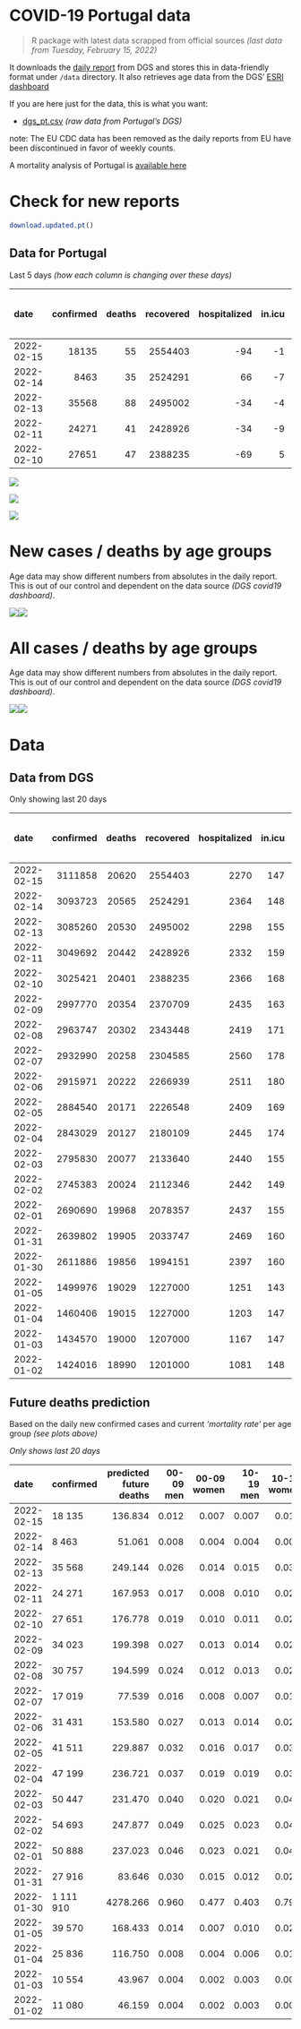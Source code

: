 COVID-19 Portugal data
================

> R package with latest data scrapped from official sources *(last data
> from Tuesday, February 15, 2022)*

It downloads the [daily
report](https://covid19.min-saude.pt/relatorio-de-situacao/) from DGS
and stores this in data-friendly format under `/data` directory. It also
retrieves age data from the DGS’ [ESRI
dashboard](https://covid19.min-saude.pt/ponto-de-situacao-atual-em-portugal/)

If you are here just for the data, this is what you want:

-   [dgs\_pt.csv](raw/master/data/dgs_pt.csv) *(raw data from Portugal’s
    DGS)*

note: The EU CDC data has been removed as the daily reports from EU have
been discontinued in favor of weekly counts.

A mortality analysis of Portugal is [available
here](https://averissimo.github.io/covid19-analysis/mortality.html)

# Check for new reports

``` r
download.updated.pt()
```

## Data for Portugal

Last 5 days *(how each column is changing over these days)*

| date       | confirmed | deaths | recovered | hospitalized | in.icu | first vaccine | second vaccine | confirmed m 00-09 | confirmed w 00-09 | confirmed m 10-19 | confirmed w 10-19 | confirmed m 20-29 | confirmed w 20-29 | confirmed m 30-39 | confirmed w 30-39 | confirmed m 40-49 | confirmed w 40-49 | confirmed m 50-59 | confirmed w 50-59 | confirmed m 60-69 | confirmed w 60-69 | confirmed m 70-79 | confirmed w 70-79 | confirmed m 80+ | confirmed w 80+ | death m 00-09 | death w 00-09 | death m 10-19 | death w 10-19 | death m 20-29 | death w 20-29 | death m 30-39 | death w 30-39 | death m 40-49 | death w 40-49 | death m 50-59 | death w 50-59 | death m 60-69 | death w 60-69 | death m 70-79 | death w 70-79 | death m 80+ | death w 80+ | contacts |
|:-----------|----------:|-------:|----------:|-------------:|-------:|--------------:|---------------:|------------------:|------------------:|------------------:|------------------:|------------------:|------------------:|------------------:|------------------:|------------------:|------------------:|------------------:|------------------:|------------------:|------------------:|------------------:|------------------:|----------------:|----------------:|--------------:|--------------:|--------------:|--------------:|--------------:|--------------:|--------------:|--------------:|--------------:|--------------:|--------------:|--------------:|--------------:|--------------:|--------------:|--------------:|------------:|------------:|---------:|
| 2022-02-15 |     18135 |     55 |   2554403 |          -94 |     -1 |            NA |             NA |              1010 |              1059 |              1500 |              1499 |              1065 |              1325 |              1142 |              1447 |              1181 |              1754 |               750 |              1150 |               658 |               779 |               480 |               529 |             281 |             508 |             0 |             0 |             0 |             0 |             0 |             0 |             0 |             0 |             0 |             0 |             1 |             0 |             5 |             4 |             5 |             5 |          16 |          19 |   -14501 |
| 2022-02-14 |      8463 |     35 |   2524291 |           66 |     -7 |            NA |             NA |               656 |               618 |               733 |               683 |               506 |               624 |               543 |               691 |               614 |               828 |               346 |               457 |               230 |               292 |               148 |               183 |             115 |             190 |             0 |             0 |             0 |             0 |             1 |             0 |             1 |             0 |             0 |             0 |             2 |             1 |             0 |             2 |             3 |             3 |          15 |           7 |   -13194 |
| 2022-02-13 |     35568 |     88 |   2495002 |          -34 |     -4 |            NA |             NA |              2142 |              2151 |              3018 |              3212 |              2265 |              2777 |              2252 |              3018 |              2326 |              3336 |              1470 |              2010 |              1030 |              1333 |               799 |               922 |             539 |             951 |             0 |             0 |             0 |             0 |             0 |             0 |             0 |             0 |             1 |             1 |             0 |             0 |             6 |             4 |            11 |             6 |          24 |          35 |   -25626 |
| 2022-02-11 |     24271 |     41 |   2428926 |          -34 |     -9 |            NA |             NA |              1418 |              1268 |              2112 |              2124 |              1621 |              1897 |              1738 |              2151 |              1585 |              2301 |               967 |              1309 |               691 |               904 |               542 |               606 |             336 |             688 |             0 |             0 |             0 |             0 |             0 |             0 |             0 |             0 |             0 |             0 |             1 |             1 |             2 |             1 |             8 |             2 |          15 |          11 |   -10679 |
| 2022-02-10 |     27651 |     47 |   2388235 |          -69 |      5 |            NA |             NA |              1599 |              1518 |              2377 |              2535 |              1865 |              2296 |              1915 |              2377 |              1944 |              2563 |              1080 |              1483 |               783 |              1025 |               608 |               619 |             353 |             695 |             0 |             0 |             0 |             0 |             0 |             0 |             0 |             0 |             1 |             0 |             0 |             1 |             1 |             3 |             4 |             4 |          17 |          16 |    -7580 |

![](README_files/figure-gfm/totals-1.svg)<!-- -->

![](README_files/figure-gfm/differential-1.svg)<!-- -->

![](README_files/figure-gfm/differential_7days-1.svg)<!-- -->

# New cases / deaths by age groups

Age data may show different numbers from absolutes in the daily report.
This is out of our control and dependent on the data source *(DGS
covid19 dashboard)*.

![](README_files/figure-gfm/new_cases_deaths-1.svg)<!-- -->![](README_files/figure-gfm/new_cases_deaths-2.svg)<!-- -->

# All cases / deaths by age groups

Age data may show different numbers from absolutes in the daily report.
This is out of our control and dependent on the data source *(DGS
covid19 dashboard)*.

![](README_files/figure-gfm/total_cases_deaths-1.svg)<!-- -->![](README_files/figure-gfm/total_cases_deaths-2.svg)<!-- -->

# Data

## Data from DGS

Only showing last 20 days

| date       | confirmed | deaths | recovered | hospitalized | in.icu | confirmed m 00-09 | confirmed w 00-09 | confirmed m 10-19 | confirmed w 10-19 | confirmed m 20-29 | confirmed w 20-29 | confirmed m 30-39 | confirmed w 30-39 | confirmed m 40-49 | confirmed w 40-49 | confirmed m 50-59 | confirmed w 50-59 | confirmed m 60-69 | confirmed w 60-69 | confirmed m 70-79 | confirmed w 70-79 | confirmed m 80+ | confirmed w 80+ | death m 00-09 | death w 00-09 | death m 10-19 | death w 10-19 | death m 20-29 | death w 20-29 | death m 30-39 | death w 30-39 | death m 40-49 | death w 40-49 | death m 50-59 | death w 50-59 | death m 60-69 | death w 60-69 | death m 70-79 | death w 70-79 | death m 80+ | death w 80+ | first vaccine | second vaccine | contacts |
|:-----------|----------:|-------:|----------:|-------------:|-------:|------------------:|------------------:|------------------:|------------------:|------------------:|------------------:|------------------:|------------------:|------------------:|------------------:|------------------:|------------------:|------------------:|------------------:|------------------:|------------------:|----------------:|----------------:|--------------:|--------------:|--------------:|--------------:|--------------:|--------------:|--------------:|--------------:|--------------:|--------------:|--------------:|--------------:|--------------:|--------------:|--------------:|--------------:|------------:|------------:|--------------:|---------------:|---------:|
| 2022-02-15 |   3111858 |  20620 |   2554403 |         2270 |    147 |            165229 |            157821 |            207931 |            206105 |            230767 |            247817 |            226325 |            267819 |            241967 |            300511 |            167948 |            204983 |            106141 |            121386 |             62936 |             71543 |           42414 |           79448 |             2 |             1 |             1 |             2 |            11 |             8 |            33 |            22 |           130 |            85 |           426 |           184 |          1307 |           590 |          2769 |          1691 |        6167 |        7191 |            NA |             NA |   574788 |
| 2022-02-14 |   3093723 |  20565 |   2524291 |         2364 |    148 |            164219 |            156762 |            206431 |            204606 |            229702 |            246492 |            225183 |            266372 |            240786 |            298757 |            167198 |            203833 |            105483 |            120607 |             62456 |             71014 |           42133 |           78940 |             2 |             1 |             1 |             2 |            11 |             8 |            33 |            22 |           130 |            85 |           425 |           184 |          1302 |           586 |          2764 |          1686 |        6151 |        7172 |            NA |             NA |   589289 |
| 2022-02-13 |   3085260 |  20530 |   2495002 |         2298 |    155 |            163563 |            156144 |            205698 |            203923 |            229196 |            245868 |            224640 |            265681 |            240172 |            297929 |            166852 |            203376 |            105253 |            120315 |             62308 |             70831 |           42018 |           78750 |             2 |             1 |             1 |             2 |            10 |             8 |            32 |            22 |           130 |            85 |           423 |           183 |          1302 |           584 |          2761 |          1683 |        6136 |        7165 |            NA |             NA |   602483 |
| 2022-02-11 |   3049692 |  20442 |   2428926 |         2332 |    159 |            161421 |            153993 |            202680 |            200711 |            226931 |            243091 |            222388 |            262663 |            237846 |            294593 |            165382 |            201366 |            104223 |            118982 |             61509 |             69909 |           41479 |           77799 |             2 |             1 |             1 |             2 |            10 |             8 |            32 |            22 |           129 |            84 |           423 |           183 |          1296 |           580 |          2750 |          1677 |        6112 |        7130 |            NA |             NA |   628109 |
| 2022-02-10 |   3025421 |  20401 |   2388235 |         2366 |    168 |            160003 |            152725 |            200568 |            198587 |            225310 |            241194 |            220650 |            260512 |            236261 |            292292 |            164415 |            200057 |            103532 |            118078 |             60967 |             69303 |           41143 |           77111 |             2 |             1 |             1 |             2 |            10 |             8 |            32 |            22 |           129 |            84 |           422 |           182 |          1294 |           579 |          2742 |          1675 |        6097 |        7119 |            NA |             NA |   638788 |
| 2022-02-09 |   2997770 |  20354 |   2370709 |         2435 |    163 |            158404 |            151207 |            198191 |            196052 |            223445 |            238898 |            218735 |            258135 |            234317 |            289729 |            163335 |            198574 |            102749 |            117053 |             60359 |             68684 |           40790 |           76416 |             2 |             1 |             1 |             2 |            10 |             8 |            32 |            22 |           128 |            84 |           422 |           181 |          1293 |           576 |          2738 |          1671 |        6080 |        7103 |            NA |             NA |   646368 |
| 2022-02-08 |   2963747 |  20302 |   2343448 |         2419 |    171 |            156168 |            149148 |            195208 |            193043 |            221247 |            236176 |            216324 |            255109 |            231979 |            286532 |            162002 |            196744 |            101849 |            115883 |             59732 |             67888 |           40381 |           75657 |             2 |             1 |             1 |             2 |            10 |             8 |            32 |            22 |           127 |            84 |           420 |           181 |          1289 |           576 |          2737 |          1665 |        6062 |        7083 |            NA |             NA |   655520 |
| 2022-02-07 |   2932990 |  20258 |   2304585 |         2560 |    178 |            154182 |            147287 |            192606 |            190423 |            219515 |            233951 |            214358 |            252363 |            229776 |            283487 |            160745 |            194978 |            100929 |            114633 |             59038 |             67111 |           39959 |           75001 |             2 |             1 |             1 |             2 |            10 |             8 |            32 |            22 |           127 |            84 |           420 |           181 |          1285 |           574 |          2731 |          1662 |        6044 |        7072 |            NA |             NA |   665534 |
| 2022-02-06 |   2915971 |  20222 |   2266939 |         2511 |    180 |            152863 |            146066 |            191057 |            188983 |            218508 |            232724 |            213173 |            250783 |            228488 |            281765 |            160072 |            194087 |            100528 |            114107 |             58795 |             66818 |           39788 |           74742 |             2 |             1 |             1 |             2 |            10 |             8 |            32 |            22 |           127 |            84 |           419 |           181 |          1281 |           572 |          2728 |          1659 |        6032 |        7061 |            NA |             NA |   664442 |
| 2022-02-05 |   2884540 |  20171 |   2226548 |         2409 |    169 |            150638 |            143978 |            188207 |            186165 |            216556 |            230350 |            210867 |            247909 |            226131 |            278686 |            158849 |            192513 |             99782 |            113158 |             58264 |             66199 |           39478 |           74198 |             2 |             1 |             1 |             2 |            10 |             8 |            32 |            22 |           125 |            83 |           419 |           180 |          1279 |           571 |          2720 |          1653 |        6025 |        7038 |            NA |             NA |   665706 |
| 2022-02-04 |   2843029 |  20127 |   2180109 |         2445 |    174 |            148026 |            141461 |            184572 |            182564 |            213778 |            227277 |            207879 |            244102 |            223037 |            274544 |            157201 |            190289 |             98697 |            111792 |             57481 |             65373 |           38993 |           73366 |             2 |             1 |             1 |             2 |            10 |             8 |            32 |            22 |           123 |            83 |           417 |           180 |          1278 |           571 |          2713 |          1648 |        6018 |        7018 |            NA |             NA |   660347 |
| 2022-02-03 |   2795830 |  20077 |   2133640 |         2440 |    155 |            144948 |            138466 |            180540 |            178615 |            210641 |            223655 |            204353 |            239648 |            219382 |            269803 |            155401 |            187898 |             97524 |            110304 |             56700 |             64365 |           38524 |           72511 |             2 |             1 |             1 |             2 |            10 |             8 |            32 |            22 |           123 |            82 |           415 |           179 |          1275 |           568 |          2706 |          1646 |        6004 |        7001 |            NA |             NA |   653062 |
| 2022-02-02 |   2745383 |  20024 |   2112346 |         2442 |    149 |            141652 |            135259 |            176221 |            174379 |            207373 |            219766 |            200515 |            234773 |            215266 |            264593 |            153523 |            185387 |             96343 |            108729 |             55863 |             63452 |           38073 |           71702 |             2 |             1 |             1 |             2 |            10 |             8 |            32 |            22 |           122 |            82 |           415 |           179 |          1271 |           567 |          2699 |          1642 |        5987 |        6982 |            NA |             NA |   645697 |
| 2022-02-01 |   2690690 |  19968 |   2078357 |         2437 |    155 |            137596 |            131371 |            171512 |            169799 |            204150 |            215760 |            196469 |            229443 |            210926 |            258855 |            151469 |            182744 |             95118 |            107084 |             54983 |             62532 |           37588 |           70809 |             2 |             1 |             1 |             2 |            10 |             8 |            32 |            22 |           121 |            81 |           415 |           179 |          1268 |           566 |          2692 |          1639 |        5964 |        6965 |            NA |             NA |   639307 |
| 2022-01-31 |   2639802 |  19905 |   2033747 |         2469 |    160 |            133778 |            127785 |            167092 |            165568 |            201377 |            212265 |            192852 |            224454 |            206874 |            253595 |            149451 |            180133 |             93872 |            105455 |             54125 |             61558 |           37115 |           70016 |             2 |             1 |             1 |             2 |            10 |             8 |            32 |            22 |           121 |            81 |           415 |           178 |          1265 |           565 |          2683 |          1634 |        5948 |        6937 |            NA |             NA |   633177 |
| 2022-01-30 |   2611886 |  19856 |   1994151 |         2397 |    160 |            131286 |            125484 |            164678 |            163186 |            199752 |            210368 |            190759 |            221715 |            204516 |            250647 |            148374 |            178917 |             93326 |            104703 |             53833 |             61195 |           36955 |           69774 |             2 |             1 |             1 |             2 |            10 |             8 |            32 |            21 |           121 |            81 |           414 |           177 |          1264 |           565 |          2679 |          1631 |        5928 |        6919 |            NA |             NA |   624599 |
| 2022-01-05 |   1499976 |  19029 |   1227000 |         1251 |    143 |             51988 |             50259 |             80876 |             81649 |            125155 |            126917 |            108365 |            118850 |            112433 |            135543 |             92329 |            112344 |             64308 |             70382 |             38308 |             43073 |           29115 |           56632 |             2 |             1 |             1 |             2 |             8 |             5 |            28 |            21 |           117 |            75 |           391 |           165 |          1219 |           535 |          2564 |          1566 |        5673 |        6656 |            NA |             NA |       NA |
| 2022-01-04 |   1460406 |  19015 |   1227000 |         1203 |    147 |             50800 |             49178 |             78833 |             79383 |            121498 |            122986 |            105064 |            115353 |            108960 |            131579 |             89512 |            109219 |             62880 |             68761 |             37677 |             42346 |           28822 |           56175 |             2 |             1 |             1 |             2 |             8 |             5 |            28 |            21 |           117 |            75 |           390 |           165 |          1215 |           535 |          2561 |          1565 |        5670 |        6654 |            NA |             NA |       NA |
| 2022-01-03 |   1434570 |  19000 |   1207000 |         1167 |    147 |             50170 |             48583 |             77617 |             77973 |            119014 |            120458 |            102924 |            113126 |            106666 |            128895 |             87576 |            107175 |             61856 |             67665 |             37251 |             41873 |           28610 |           55859 |             2 |             1 |             1 |             2 |             8 |             5 |            28 |            21 |           117 |            75 |           389 |           164 |          1214 |           535 |          2557 |          1562 |        5667 |        6652 |            NA |             NA |       NA |
| 2022-01-02 |   1424016 |  18990 |   1201000 |         1081 |    148 |             49831 |             48248 |             77095 |             77422 |            118101 |            119417 |            102000 |            112174 |            105738 |            127811 |             86817 |            106323 |             61475 |             67256 |             37107 |             41702 |           28532 |           55729 |             2 |             1 |             1 |             2 |             8 |             5 |            28 |            21 |           117 |            75 |           389 |           164 |          1213 |           535 |          2556 |          1560 |        5663 |        6650 |            NA |             NA |       NA |

## Future deaths prediction

Based on the daily new confirmed cases and current *‘mortality rate’*
per age group *(see plots above)*

*Only shows last 20 days*

| date       | confirmed | predicted future deaths | 00-09 men | 00-09 women | 10-19 men | 10-19 women | 20-29 men | 20-29 women | 30-39 men | 30-39 women | 40-49 men | 40-49 women | 50-59 men | 50-59 women | 60-69 men | 60-69 women | 70-79 men | 70-79 women |  80+ men | 80+ women |
|:-----------|:----------|------------------------:|----------:|------------:|----------:|------------:|----------:|------------:|----------:|------------:|----------:|------------:|----------:|------------:|----------:|------------:|----------:|------------:|---------:|----------:|
| 2022-02-15 | 18 135    |                 136.834 |     0.012 |       0.007 |     0.007 |       0.015 |     0.051 |       0.043 |     0.167 |       0.119 |     0.635 |       0.496 |     1.902 |       1.032 |     8.102 |       3.786 |    21.119 |      12.504 |   40.857 |    45.980 |
| 2022-02-14 | 8 463     |                  51.061 |     0.008 |       0.004 |     0.004 |       0.007 |     0.024 |       0.020 |     0.079 |       0.057 |     0.330 |       0.234 |     0.878 |       0.410 |     2.832 |       1.419 |     6.512 |       4.325 |   16.721 |    17.197 |
| 2022-02-13 | 35 568    |                 249.144 |     0.026 |       0.014 |     0.015 |       0.031 |     0.108 |       0.090 |     0.328 |       0.248 |     1.250 |       0.944 |     3.729 |       1.804 |    12.683 |       6.479 |    35.154 |      21.793 |   78.371 |    86.077 |
| 2022-02-11 | 24 271    |                 167.953 |     0.017 |       0.008 |     0.010 |       0.021 |     0.077 |       0.061 |     0.253 |       0.177 |     0.852 |       0.651 |     2.453 |       1.175 |     8.509 |       4.394 |    23.846 |      14.323 |   48.854 |    62.272 |
| 2022-02-10 | 27 651    |                 176.778 |     0.019 |       0.010 |     0.011 |       0.025 |     0.089 |       0.074 |     0.279 |       0.195 |     1.044 |       0.725 |     2.739 |       1.331 |     9.642 |       4.982 |    26.750 |      14.631 |   51.326 |    62.906 |
| 2022-02-09 | 34 023    |                 199.398 |     0.027 |       0.013 |     0.014 |       0.029 |     0.105 |       0.088 |     0.352 |       0.249 |     1.256 |       0.904 |     3.381 |       1.643 |    11.082 |       5.687 |    27.586 |      18.814 |   59.469 |    68.699 |
| 2022-02-08 | 30 757    |                 194.599 |     0.024 |       0.012 |     0.013 |       0.025 |     0.083 |       0.072 |     0.287 |       0.226 |     1.184 |       0.861 |     3.188 |       1.585 |    11.329 |       6.076 |    30.534 |      18.365 |   61.359 |    59.376 |
| 2022-02-07 | 17 019    |                  77.539 |     0.016 |       0.008 |     0.007 |       0.014 |     0.048 |       0.040 |     0.173 |       0.130 |     0.692 |       0.487 |     1.707 |       0.800 |     4.938 |       2.557 |    10.691 |       6.925 |   24.863 |    23.443 |
| 2022-02-06 | 31 431    |                 153.580 |     0.027 |       0.013 |     0.014 |       0.027 |     0.093 |       0.077 |     0.336 |       0.236 |     1.266 |       0.871 |     3.102 |       1.413 |     9.186 |       4.613 |    23.362 |      14.631 |   45.074 |    49.239 |
| 2022-02-05 | 41 511    |                 229.887 |     0.032 |       0.016 |     0.017 |       0.035 |     0.132 |       0.099 |     0.436 |       0.313 |     1.662 |       1.172 |     4.180 |       1.996 |    13.360 |       6.639 |    34.450 |      19.523 |   70.519 |    75.306 |
| 2022-02-04 | 47 199    |                 236.721 |     0.037 |       0.019 |     0.019 |       0.038 |     0.150 |       0.117 |     0.514 |       0.366 |     1.964 |       1.341 |     4.566 |       2.146 |    14.444 |       7.232 |    34.362 |      23.825 |   68.193 |    77.388 |
| 2022-02-03 | 50 447    |                 231.470 |     0.040 |       0.020 |     0.021 |       0.041 |     0.156 |       0.126 |     0.560 |       0.400 |     2.211 |       1.474 |     4.764 |       2.254 |    14.543 |       7.655 |    36.826 |      21.580 |   65.575 |    73.224 |
| 2022-02-02 | 54 693    |                 247.877 |     0.049 |       0.025 |     0.023 |       0.044 |     0.154 |       0.129 |     0.590 |       0.438 |     2.332 |       1.623 |     5.210 |       2.372 |    15.084 |       7.996 |    38.717 |      21.745 |   70.519 |    80.827 |
| 2022-02-01 | 50 888    |                 237.023 |     0.046 |       0.023 |     0.021 |       0.041 |     0.132 |       0.113 |     0.527 |       0.410 |     2.177 |       1.488 |     5.119 |       2.344 |    15.343 |       7.918 |    37.749 |      23.022 |   68.774 |    71.776 |
| 2022-01-31 | 27 916    |                  83.646 |     0.030 |       0.015 |     0.012 |       0.023 |     0.077 |       0.061 |     0.305 |       0.225 |     1.267 |       0.834 |     2.732 |       1.092 |     6.723 |       3.655 |    12.847 |       8.580 |   23.264 |    21.904 |
| 2022-01-30 | 1 111 910 |                4278.266 |     0.960 |       0.477 |     0.403 |       0.791 |     3.556 |       2.694 |    12.014 |       8.450 |    49.473 |      32.557 |   142.158 |      59.758 |   357.322 |     166.818 |   683.055 |     428.334 | 1139.937 |  1189.509 |
| 2022-01-05 | 39 570    |                 168.433 |     0.014 |       0.007 |     0.010 |       0.022 |     0.174 |       0.127 |     0.481 |       0.287 |     1.866 |       1.121 |     7.145 |       2.805 |    17.584 |       7.879 |    27.762 |      17.183 |   42.602 |    41.364 |
| 2022-01-04 | 25 836    |                 116.750 |     0.008 |       0.004 |     0.006 |       0.014 |     0.118 |       0.082 |     0.312 |       0.183 |     1.232 |       0.759 |     4.911 |       1.835 |    12.609 |       5.327 |    18.743 |      11.180 |   30.825 |    28.602 |
| 2022-01-03 | 10 554    |                  43.967 |     0.004 |       0.002 |     0.003 |       0.005 |     0.044 |       0.034 |     0.135 |       0.078 |     0.499 |       0.307 |     1.925 |       0.765 |     4.692 |       1.988 |     6.336 |       4.042 |   11.341 |    11.767 |
| 2022-01-02 | 11 080    |                  46.159 |     0.004 |       0.002 |     0.003 |       0.006 |     0.045 |       0.035 |     0.130 |       0.083 |     0.493 |       0.327 |     1.966 |       0.780 |     4.987 |       2.134 |     6.776 |       5.247 |   10.469 |    12.672 |
